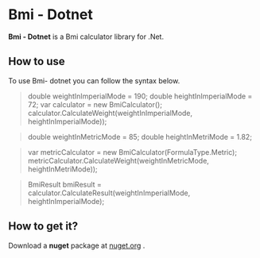 # Bmi - Dotnet #

**Bmi - Dotnet** is a Bmi calculator library for .Net. 

## How to use ##
To use Bmi- dotnet you can follow the syntax below.

>  double weightInImperialMode = 190;
>  double heightInImperialMode = 72;
> var calculator = new BmiCalculator();
> calculator.CalculateWeight(weightInImperialMode, heightInImperialMode));

> double weightInMetricMode = 85;
> double heightInMetriMode = 1.82;

> var metricCalculator = new BmiCalculator(FormulaType.Metric);
> metricCalculator.CalculateWeight(weightInMetricMode, heightInMetriMode));

> BmiResult bmiResult = calculator.CalculateResult(weightInImperialMode, heightInImperialMode);


## How to get it? ##

Download a **nuget** package at [nuget.org](https://nuget.org/packages/Bmi-Dotnet/) .
